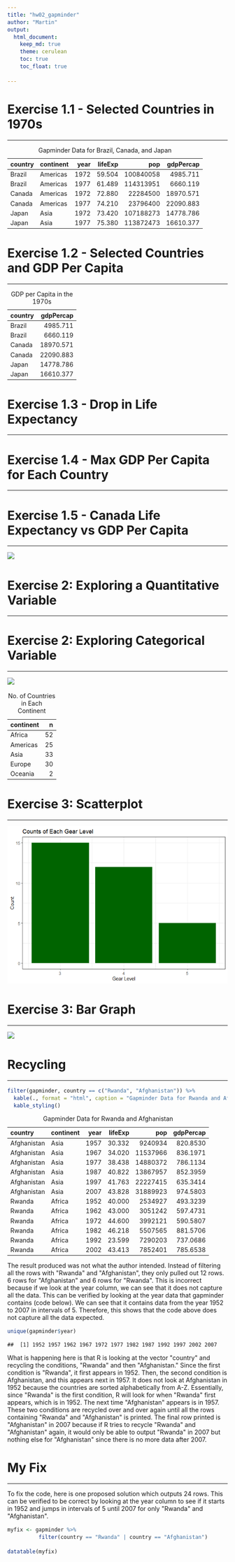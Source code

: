 ```yaml
---
title: "hw02_gapminder"
author: "Martin"
output: 
  html_document:
    keep_md: true 
    theme: cerulean
    toc: true
    toc_float: true

---
```




# Exercise 1.1 - Selected Countries in 1970s

-------------------------------------------------

<table class="table" style="margin-left: auto; margin-right: auto;">
<caption>Gapminder Data for Brazil, Canada, and Japan</caption>
 <thead>
  <tr>
   <th style="text-align:left;"> country </th>
   <th style="text-align:left;"> continent </th>
   <th style="text-align:right;"> year </th>
   <th style="text-align:right;"> lifeExp </th>
   <th style="text-align:right;"> pop </th>
   <th style="text-align:right;"> gdpPercap </th>
  </tr>
 </thead>
<tbody>
  <tr>
   <td style="text-align:left;"> Brazil </td>
   <td style="text-align:left;"> Americas </td>
   <td style="text-align:right;"> 1972 </td>
   <td style="text-align:right;"> 59.504 </td>
   <td style="text-align:right;"> 100840058 </td>
   <td style="text-align:right;"> 4985.711 </td>
  </tr>
  <tr>
   <td style="text-align:left;"> Brazil </td>
   <td style="text-align:left;"> Americas </td>
   <td style="text-align:right;"> 1977 </td>
   <td style="text-align:right;"> 61.489 </td>
   <td style="text-align:right;"> 114313951 </td>
   <td style="text-align:right;"> 6660.119 </td>
  </tr>
  <tr>
   <td style="text-align:left;"> Canada </td>
   <td style="text-align:left;"> Americas </td>
   <td style="text-align:right;"> 1972 </td>
   <td style="text-align:right;"> 72.880 </td>
   <td style="text-align:right;"> 22284500 </td>
   <td style="text-align:right;"> 18970.571 </td>
  </tr>
  <tr>
   <td style="text-align:left;"> Canada </td>
   <td style="text-align:left;"> Americas </td>
   <td style="text-align:right;"> 1977 </td>
   <td style="text-align:right;"> 74.210 </td>
   <td style="text-align:right;"> 23796400 </td>
   <td style="text-align:right;"> 22090.883 </td>
  </tr>
  <tr>
   <td style="text-align:left;"> Japan </td>
   <td style="text-align:left;"> Asia </td>
   <td style="text-align:right;"> 1972 </td>
   <td style="text-align:right;"> 73.420 </td>
   <td style="text-align:right;"> 107188273 </td>
   <td style="text-align:right;"> 14778.786 </td>
  </tr>
  <tr>
   <td style="text-align:left;"> Japan </td>
   <td style="text-align:left;"> Asia </td>
   <td style="text-align:right;"> 1977 </td>
   <td style="text-align:right;"> 75.380 </td>
   <td style="text-align:right;"> 113872473 </td>
   <td style="text-align:right;"> 16610.377 </td>
  </tr>
</tbody>
</table>

# Exercise 1.2 - Selected Countries and GDP Per Capita

-------------------------------------------------

<table class="table" style="margin-left: auto; margin-right: auto;">
<caption>GDP per Capita in the 1970s</caption>
 <thead>
  <tr>
   <th style="text-align:left;"> country </th>
   <th style="text-align:right;"> gdpPercap </th>
  </tr>
 </thead>
<tbody>
  <tr>
   <td style="text-align:left;"> Brazil </td>
   <td style="text-align:right;"> 4985.711 </td>
  </tr>
  <tr>
   <td style="text-align:left;"> Brazil </td>
   <td style="text-align:right;"> 6660.119 </td>
  </tr>
  <tr>
   <td style="text-align:left;"> Canada </td>
   <td style="text-align:right;"> 18970.571 </td>
  </tr>
  <tr>
   <td style="text-align:left;"> Canada </td>
   <td style="text-align:right;"> 22090.883 </td>
  </tr>
  <tr>
   <td style="text-align:left;"> Japan </td>
   <td style="text-align:right;"> 14778.786 </td>
  </tr>
  <tr>
   <td style="text-align:left;"> Japan </td>
   <td style="text-align:right;"> 16610.377 </td>
  </tr>
</tbody>
</table>

# Exercise 1.3 - Drop in Life Expectancy

-------------------------------------------------

<!--html_preserve--><div id="htmlwidget-982c7997794eded6851c" style="width:100%;height:auto;" class="datatables html-widget"></div>
<script type="application/json" data-for="htmlwidget-982c7997794eded6851c">{"x":{"filter":"none","data":[["1","2","3","4","5","6","7","8","9","10","11","12","13","14","15","16","17","18","19","20","21","22","23","24","25","26","27","28","29","30","31","32","33","34","35","36","37","38","39","40","41","42","43","44","45","46","47","48","49","50","51","52","53","54","55","56","57","58","59","60","61","62","63","64","65","66","67","68","69","70","71","72","73","74","75","76","77","78","79","80","81","82","83","84","85","86","87","88","89","90","91","92","93","94","95","96","97","98","99","100","101","102","103","104","105","106","107","108","109","110","111","112","113","114","115","116","117","118","119","120","121","122","123","124","125","126","127","128","129","130","131","132","133","134","135","136","137","138","139","140","141","142","143","144","145","146","147","148","149","150","151","152","153","154","155","156","157","158","159","160","161","162","163","164","165","166","167","168","169","170","171","172","173","174","175","176","177","178","179","180","181","182","183","184","185","186","187","188","189","190","191","192","193","194","195","196","197","198","199","200","201","202","203","204","205","206","207","208","209","210","211","212","213","214","215","216","217","218","219","220","221"],["Central African Republic","Somalia","India","Sierra Leone","Gabon","Djibouti","Oman","Angola","Benin","Burkina Faso","Yemen, Rep.","Mali","Mozambique","Jordan","Cote d'Ivoire","Bangladesh","Nicaragua","Guatemala","Equatorial Guinea","Madagascar","Tanzania","Guinea","Ghana","Syria","Senegal","Niger","China","Mongolia","Sudan","Algeria","Vietnam","Egypt","Rwanda","Pakistan","Comoros","Togo","Uganda","Morocco","West Bank and Gaza","Turkey","Kenya","Lesotho","Bahrain","Peru","Botswana","Indonesia","Gambia","El Salvador","Reunion","Congo, Dem. Rep.","Iran","Saudi Arabia","Iraq","Tunisia","Ethiopia","Ecuador","Philippines","Guinea-Bissau","Sri Lanka","Malawi","Kuwait","Colombia","Jamaica","Mexico","Lebanon","Venezuela","Cameroon","Zambia","Nigeria","Rwanda","Namibia","Korea, Rep.","Honduras","Hungary","Swaziland","Nepal","Cuba","Bolivia","Portugal","Eritrea","Taiwan","Slovak Republic","Romania","Italy","Austria","Mauritania","Puerto Rico","Zimbabwe","Israel","Burundi","Mauritius","Paraguay","Bulgaria","Uruguay","France","Bosnia and Herzegovina","Czech Republic","Switzerland","United States","Lesotho","Swaziland","Poland","New Zealand","Panama","Botswana","Cambodia","Japan","Hong Kong, China","Cambodia","Slovenia","Dominican Republic","Haiti","Montenegro","Namibia","South Africa","Zimbabwe","Chad","Australia","China","Botswana","Zambia","Myanmar","Denmark","Iraq","Liberia","Cambodia","Serbia","Kenya","Somalia","Zambia","Congo, Rep.","Swaziland","Uganda","Swaziland","Lesotho","Liberia","Korea, Dem. Rep.","Cote d'Ivoire","South Africa","Gabon","Burundi","Congo, Rep.","Kenya","Central African Republic","South Africa","Namibia","Congo, Dem. Rep.","Libya","Central African Republic","Uganda","Cote d'Ivoire","Malawi","Cameroon","Mozambique","Korea, Dem. Rep.","Rwanda","Cameroon","Lesotho","Tanzania","Zimbabwe","Mozambique","Malawi","Congo, Dem. Rep.","Iraq","Sierra Leone","Thailand","South Africa","El Salvador","Montenegro","Cote d'Ivoire","Tanzania","Central African Republic","Korea, Dem. Rep.","Chad","Zambia","Congo, Rep.","Zambia","Gabon","Botswana","Bulgaria","Nigeria","Iceland","Togo","Puerto Rico","Cameroon","Korea, Dem. Rep.","Uganda","Iraq","Eritrea","Slovak Republic","Hungary","Uganda","Trinidad and Tobago","Myanmar","Albania","Hungary","Trinidad and Tobago","Congo, Dem. Rep.","Benin","Poland","Jamaica","Croatia","Poland","Romania","Chad","Bulgaria","Serbia","Romania","Ghana","El Salvador","Bulgaria","Czech Republic","Norway","Netherlands","Denmark","Kenya","Angola","Gabon","Congo, Dem. Rep.","Nigeria","Jamaica"],[1952,1952,1952,1952,1952,1952,1952,1952,1952,1952,1952,1952,1952,1952,1952,1952,1952,1952,1952,1952,1952,1952,1952,1952,1952,1952,1952,1952,1952,1952,1952,1952,1952,1952,1952,1952,1952,1952,1952,1952,1952,1952,1952,1952,1952,1952,1952,1952,1952,1952,1952,1952,1952,1952,1952,1952,1952,1952,1952,1952,1952,1952,1952,1952,1952,1952,1952,1952,1952,1992,1952,1952,1952,1952,1952,1952,1952,1952,1952,1952,1952,1952,1952,1952,1952,1952,1952,1997,1952,1952,1952,1952,1952,1952,1952,1952,1952,1952,1952,2002,2002,1952,1952,1952,1997,1952,1952,1952,1977,1952,1952,1952,1952,2002,2002,2002,1952,1952,1962,2002,1997,1952,1952,1992,1992,1972,1952,1997,1992,1992,1952,2007,1997,1997,1997,1952,1952,1997,2007,2002,1992,1997,2002,1997,1952,1997,1997,1952,2002,1992,1992,2002,2002,2002,1997,1987,1997,2007,1997,1992,2007,1997,1992,2002,1992,1952,1997,1977,2002,2002,1992,1992,2002,2002,2002,1992,1987,1997,1992,1997,2002,1952,2002,1992,1992,1992,1977,1997,1982,1972,1982,1982,2002,2002,1992,1992,1997,1987,2002,1987,2002,1982,1977,1992,1997,1992,1982,1987,2002,1982,1977,1972,1987,1972,1982,1992,1987,2007,1982,1997,1992],[35.463,32.978,37.373,30.331,37.003,34.812,37.578,30.015,38.223,31.975,32.548,33.685,31.286,43.158,40.477,37.484,42.314,42.023,34.482,36.681,41.215,33.609,43.149,45.883,37.278,37.444,44,42.244,38.635,43.077,40.412,41.893,40,43.436,40.715,38.596,39.978,42.873,43.16,43.585,42.27,42.138,50.939,43.902,47.622,37.468,30,45.262,52.724,39.143,44.869,39.875,45.32,44.6,34.078,48.357,47.752,32.5,57.593,36.256,55.565,50.643,58.53,50.789,55.928,55.088,38.523,42.038,36.324,23.599,41.725,47.453,41.912,64.03,41.407,36.157,59.421,40.414,59.82,35.928,58.5,64.36,61.05,65.94,66.8,40.543,64.28,46.809,65.39,39.031,50.986,62.649,59.6,66.071,67.41,53.82,66.87,69.62,68.44,44.593,43.869,61.31,69.39,55.191,52.556,39.417,63.03,60.96,31.22,65.57,45.928,37.579,59.164,51.479,53.365,39.989,38.092,69.12,44.50136,46.634,40.238,36.319,70.78,59.461,40.802,40.317,57.996,54.407,39.658,46.1,42.111,39.613,44.578,54.289,55.558,38.48,50.056,47.991,49.339,56.761,44.736,52.962,50.992,46.066,45.009,58.909,42.587,42.723,43.308,48.825,52.044,45.009,49.856,44.026,67.727,44.02,52.199,42.592,48.466,60.377,42.082,47.495,45.548,57.046,38.333,50.848,60.236,56.696,73.981,46.832,50.44,49.396,66.662,50.525,39.193,56.433,50.821,60.461,62.745,70.32,46.608,72.49,57.561,73.911,54.314,69.978,50.35,58.811,43.89,70.35,69.39,49.849,68.976,59.908,71.581,69.17,69.465,47.412,54.406,70.98,72.047,70.46,70.67,69.36,51.573,71.19,70.162,69.53,58.453,56.604,70.81,70.29,75.89,73.75,74.63,59.285,39.906,56.735,47.784,47.464,71.766],[-45.19,-44.948,-44.384,-43.671,-43.654,-43.52,-42.618,-42.286,-41.218,-41.03,-40.874,-40.556,-39.878,-39.445,-38.305,-38.151,-37.89,-37.46,-37.396,-37.271,-37.185,-36.65,-36.257,-35.818,-35.499,-35.455,-34.553,-33.951,-33.761,-33.346,-33.335,-33.101,-32.476,-32.204,-32.174,-32.02,-31.799,-31.67,-31.089,-30.338,-30.265,-29.855,-28.89,-27.85,-27.23,-27.23,-26.735,-26.076,-26.022,-26.009,-25.781,-25.653,-25.644,-25.219,-23.962,-23.878,-23.669,-23.507,-23.348,-23.187,-23.058,-22.318,-22.016,-22.012,-21.66,-21.296,-21.2,-20.66,-20.543,-20.421,-20.344,-19.844,-19.004,-18.178,-17.149,-16.749,-16.327,-16.314,-15.743,-15.651,-15.643,-15.612,-15.392,-14.805,-14.435,-13.924,-13.818,-13.568,-13.495,-13.264,-13.178,-12.888,-12.79,-12.171,-11.903,-11.734,-11.403,-11.264,-10.985,-10.965,-10.42,-10.378,-10.372,-10.292,-10.189,-10.163,-9.53699999999999,-9.23799999999999,-9.097,-9.093,-8.863,-8.809,-7.639,-7.43,-6.871,-6.82,-6.649,-6.19999999999999,-6.0476,-5.922,-5.862,-5.763,-5.706,-5.583,-5.225,-5.098,-5.066,-4.878,-4.843,-4.721,-4.35100000000001,-4.256,-4.247,-4.185,-4.127,-4.112,-4.054,-4.053,-4.026,-3.7,-3.475,-3.471,-3.415,-3.33,-3.15,-3.09,-2.961,-2.955,-2.758,-2.684,-2.611,-2.486,-2.343,-2.318,-2.25099999999999,-2.198,-2.115,-2.001,-1.974,-1.974,-1.944,-1.925,-1.864,-1.765,-1.673,-1.669,-1.652,-1.511,-1.464,-1.159,-1.095,-1.089,-1.065,-1.048,-1.045,-1.037,-1,-0.905000000000001,-0.877000000000002,-0.870000000000005,-0.856000000000002,-0.847999999999999,-0.829000000000001,-0.718999999999994,-0.670999999999999,-0.669000000000011,-0.665999999999997,-0.649999999999999,-0.644999999999996,-0.63000000000001,-0.560000000000002,-0.501000000000005,-0.489000000000004,-0.420000000000002,-0.418999999999997,-0.409999999999997,-0.396999999999991,-0.372,-0.371000000000002,-0.339999999999989,-0.215000000000003,-0.180000000000007,-0.179999999999993,-0.170000000000002,-0.150999999999996,-0.150000000000006,-0.137999999999991,-0.129999999999995,-0.102999999999994,-0.0919999999999987,-0.0900000000000034,-0.0899999999999892,-0.0799999999999983,-0.0699999999999932,-0.0600000000000023,-0.054000000000002,-0.0360000000000014,-0.0260000000000034,-0.0200000000000031,-0.00800000000000267,-0.00399999999999068]],"container":"<table class=\"display\">\n  <thead>\n    <tr>\n      <th> <\/th>\n      <th>country<\/th>\n      <th>year<\/th>\n      <th>lifeExp<\/th>\n      <th>increaseinlifeExp<\/th>\n    <\/tr>\n  <\/thead>\n<\/table>","options":{"columnDefs":[{"className":"dt-right","targets":[2,3,4]},{"orderable":false,"targets":0}],"order":[],"autoWidth":false,"orderClasses":false}},"evals":[],"jsHooks":[]}</script><!--/html_preserve-->

# Exercise 1.4 - Max GDP Per Capita for Each Country

-------------------------------------------------

<!--html_preserve--><div id="htmlwidget-54701728921d99f5c279" style="width:100%;height:auto;" class="datatables html-widget"></div>
<script type="application/json" data-for="htmlwidget-54701728921d99f5c279">{"x":{"filter":"none","data":[["1","2","3","4","5","6","7","8","9","10","11","12","13","14","15","16","17","18","19","20","21","22","23","24","25","26","27","28","29","30","31","32","33","34","35","36","37","38","39","40","41","42","43","44","45","46","47","48","49","50","51","52","53","54","55","56","57","58","59","60","61","62","63","64","65","66","67","68","69","70","71","72","73","74","75","76","77","78","79","80","81","82","83","84","85","86","87","88","89","90","91","92","93","94","95","96","97","98","99","100","101","102","103","104","105","106","107","108","109","110","111","112","113","114","115","116","117","118","119","120","121","122","123","124","125","126","127","128","129","130","131","132","133","134","135","136","137","138","139","140","141","142"],["Afghanistan","Albania","Algeria","Angola","Argentina","Australia","Austria","Bahrain","Bangladesh","Belgium","Benin","Bolivia","Bosnia and Herzegovina","Botswana","Brazil","Bulgaria","Burkina Faso","Burundi","Cambodia","Cameroon","Canada","Central African Republic","Chad","Chile","China","Colombia","Comoros","Congo, Dem. Rep.","Congo, Rep.","Costa Rica","Cote d'Ivoire","Croatia","Cuba","Czech Republic","Denmark","Djibouti","Dominican Republic","Ecuador","Egypt","El Salvador","Equatorial Guinea","Eritrea","Ethiopia","Finland","France","Gabon","Gambia","Germany","Ghana","Greece","Guatemala","Guinea","Guinea-Bissau","Haiti","Honduras","Hong Kong, China","Hungary","Iceland","India","Indonesia","Iran","Iraq","Ireland","Israel","Italy","Jamaica","Japan","Jordan","Kenya","Korea, Dem. Rep.","Korea, Rep.","Kuwait","Lebanon","Lesotho","Liberia","Libya","Madagascar","Malawi","Malaysia","Mali","Mauritania","Mauritius","Mexico","Mongolia","Montenegro","Morocco","Mozambique","Myanmar","Namibia","Nepal","Netherlands","New Zealand","Nicaragua","Niger","Nigeria","Norway","Oman","Pakistan","Panama","Paraguay","Peru","Philippines","Poland","Portugal","Puerto Rico","Reunion","Romania","Rwanda","Sao Tome and Principe","Saudi Arabia","Senegal","Serbia","Sierra Leone","Singapore","Slovak Republic","Slovenia","Somalia","South Africa","Spain","Sri Lanka","Sudan","Swaziland","Sweden","Switzerland","Syria","Taiwan","Tanzania","Thailand","Togo","Trinidad and Tobago","Tunisia","Turkey","Uganda","United Kingdom","United States","Uruguay","Venezuela","Vietnam","West Bank and Gaza","Yemen, Rep.","Zambia","Zimbabwe"],[978.0114388,5937.029526,6223.367465,5522.776375,12779.37964,34435.36744,36126.4927,29796.04834,1391.253792,33692.60508,1441.284873,3822.137084,7446.298803,12569.85177,9065.800825,10680.79282,1217.032994,631.6998778,1713.778686,2602.664206,36319.23501,1193.068753,1704.063724,13171.63885,4959.114854,7006.580419,1937.577675,905.8602303,4879.507522,9645.06142,2602.710169,14619.22272,8948.102923,22833.30851,35278.41874,3694.212352,6025.374752,7429.455877,5581.180998,5728.353514,12154.08975,913.47079,690.8055759,33207.0844,30470.0167,21745.57328,884.7552507,32170.37442,1327.60891,27538.41188,5186.050003,945.5835837,838.1239671,2011.159549,3548.330846,39724.97867,18008.94444,36180.78919,2452.210407,3540.651564,11888.59508,14688.23507,40675.99635,25523.2771,28569.7197,7433.889293,31656.06806,4519.461171,1463.249282,4106.525293,23348.13973,113523.1329,10461.05868,1569.331442,803.0054535,21951.21176,1748.562982,759.3499101,12451.6558,1042.581557,1803.151496,10956.99112,11977.57496,3095.772271,11732.51017,3820.17523,823.6856205,944,4811.060429,1091.359778,36797.93332,25185.00911,5486.371089,1054.384891,2013.977305,49357.19017,22316.19287,2605.94758,9809.185636,4258.503604,7408.905561,3190.481016,15389.92468,20509.64777,19328.70901,7670.122558,10808.47561,881.5706467,1890.218117,34167.7626,1712.472136,15870.87851,1465.010784,47143.17964,18678.31435,25768.25759,1450.992513,9269.657808,28821.0637,3970.095407,2602.394995,4513.480643,33859.74835,37506.41907,4184.548089,28718.27684,1107.482182,7458.396327,1649.660188,18008.50924,7092.923025,8458.276384,1056.380121,33203.26128,42951.65309,10611.46299,13143.95095,2441.576404,7110.667619,2280.769906,1777.077318,799.3621758]],"container":"<table class=\"display\">\n  <thead>\n    <tr>\n      <th> <\/th>\n      <th>country<\/th>\n      <th>maxGdpPercap<\/th>\n    <\/tr>\n  <\/thead>\n<\/table>","options":{"columnDefs":[{"className":"dt-right","targets":2},{"orderable":false,"targets":0}],"order":[],"autoWidth":false,"orderClasses":false}},"evals":[],"jsHooks":[]}</script><!--/html_preserve-->


# Exercise 1.5 - Canada Life Expectancy vs GDP Per Capita

-------------------------------------------------

![](hw02_gapminder_files/figure-html/unnamed-chunk-5-1.png)<!-- -->

# Exercise 2: Exploring a Quantitative Variable

-------------------------------------------------

<!--html_preserve--><div id="htmlwidget-7e50e23c01d99f5a7553" style="width:100%;height:auto;" class="datatables html-widget"></div>
<script type="application/json" data-for="htmlwidget-7e50e23c01d99f5a7553">{"x":{"filter":"none","data":[["1","2","3","4","5","6","7","8","9","10","11","12","13","14","15","16","17","18","19","20","21","22","23","24","25","26","27","28","29","30","31","32","33","34","35","36","37","38","39","40","41","42","43","44","45","46","47","48","49","50","51","52","53","54","55","56","57","58","59","60","61","62","63","64","65","66","67","68","69","70","71","72","73","74","75","76","77","78","79","80","81","82","83","84","85","86","87","88","89","90","91","92","93","94","95","96","97","98","99","100","101","102","103","104","105","106","107","108","109","110","111","112","113","114","115","116","117","118","119","120","121","122","123","124","125","126","127","128","129","130","131","132","133","134","135","136","137","138","139","140","141","142"],["Afghanistan","Albania","Algeria","Angola","Argentina","Australia","Austria","Bahrain","Bangladesh","Belgium","Benin","Bolivia","Bosnia and Herzegovina","Botswana","Brazil","Bulgaria","Burkina Faso","Burundi","Cambodia","Cameroon","Canada","Central African Republic","Chad","Chile","China","Colombia","Comoros","Congo, Dem. Rep.","Congo, Rep.","Costa Rica","Cote d'Ivoire","Croatia","Cuba","Czech Republic","Denmark","Djibouti","Dominican Republic","Ecuador","Egypt","El Salvador","Equatorial Guinea","Eritrea","Ethiopia","Finland","France","Gabon","Gambia","Germany","Ghana","Greece","Guatemala","Guinea","Guinea-Bissau","Haiti","Honduras","Hong Kong, China","Hungary","Iceland","India","Indonesia","Iran","Iraq","Ireland","Israel","Italy","Jamaica","Japan","Jordan","Kenya","Korea, Dem. Rep.","Korea, Rep.","Kuwait","Lebanon","Lesotho","Liberia","Libya","Madagascar","Malawi","Malaysia","Mali","Mauritania","Mauritius","Mexico","Mongolia","Montenegro","Morocco","Mozambique","Myanmar","Namibia","Nepal","Netherlands","New Zealand","Nicaragua","Niger","Nigeria","Norway","Oman","Pakistan","Panama","Paraguay","Peru","Philippines","Poland","Portugal","Puerto Rico","Reunion","Romania","Rwanda","Sao Tome and Principe","Saudi Arabia","Senegal","Serbia","Sierra Leone","Singapore","Slovak Republic","Slovenia","Somalia","South Africa","Spain","Sri Lanka","Sudan","Swaziland","Sweden","Switzerland","Syria","Taiwan","Tanzania","Thailand","Togo","Trinidad and Tobago","Tunisia","Turkey","Uganda","United Kingdom","United States","Uruguay","Venezuela","Vietnam","West Bank and Gaza","Yemen, Rep.","Zambia","Zimbabwe"],[8425333,1282697,9279525,4232095,17876956,8691212,6927772,120447,46886859,8730405,1738315,2883315,2791000,442308,56602560,7274900,4469979,2445618,4693836,5009067,14785584,1291695,2682462,6377619,556263527,12350771,153936,14100005,854885,926317,2977019,3882229,6007797,9125183,4334000,63149,2491346,3548753,22223309,2042865,192675,1438760,20860941,4090500,42459667,420702,284320,69145952,5581001,7733250,3146381,2664249,580653,3201488,1517453,2125900,9504000,147962,372000000,82052000,17272000,5441766,2830000,1620914,47666000,1426095,86459025,607914,6464046,8865488,20947571,160000,1439529,748747,863308,1019729,4762912,2917802,6748378,3838168,1022556,516556,30144317,800663,413834,9939217,6446316,20092996,485831,9182536,10381988,1994794,1165790,3379468,33119096,3327728,507833,41346560,940080,1555876,8025700,22438691,25730551,8526050,2227000,257700,16630000,2534927,60011,4005677,2755589,6860147,2143249,1127000,3558137,1489518,2526994,14264935,28549870,7982342,8504667,290243,7124673,4815000,3661549,8550362,8322925,21289402,1219113,662850,3647735,22235677,5824797,50430000,157553000,2252965,5439568,26246839,1030585,4963829,2672000,3080907],[31889923,3600523,33333216,12420476,40301927,20434176,8199783,708573,150448339,10392226,8078314,9119152,4552198,1639131,190010647,8971958,14326203,8390505,14131858,17696293,33390141,4369038,10238807,16284741,1318683096,44227550,710960,64606759,3800610,4133884,18013409,4494013,11416987,10315702,5468120,496374,9319622,13755680,80264543,6939688,551201,4906585,76511887,5238460,61083916,1454867,1688359,82400996,22873338,10706290,12572928,9947814,1472041,8502814,7483763,6980412,10705535,301931,1110396331,223547000,69453570,27499638,4109086,6426679,58147733,2780132,127467972,6053193,35610177,23301725,49044790,2505559,3921278,2046772,3193942,6036914,19167654,13327079,24821286,12031795,3270065,1250882,108700891,2874127,720230,33757175,19951656,47761980,2055080,28901790,16570613,4115771,5675356,12894865,135031164,4627926,3204897,169270617,3242173,6667147,28674757,91077287,38654957,10642836,3942491,798094,22797027,8860588,199579,27601038,12267493,10336594,6144562,4553009,5447502,2011612,9118773,44433622,40448191,20378239,42292929,1133066,9031088,7554661,19314747,23174294,38139640,65068149,5701579,1191336,10276158,71158647,29170398,60776238,301139947,3447496,26084662,85262356,4018332,22211743,11746035,12311143],[15823715.4166667,2580249.16666667,19875406.1666667,7309390.08333333,28602239.9166667,14649312.5,7583298.41666667,373913.166666667,90755395.3333333,9725118.66666667,4017496.66666667,5610395.16666667,3816524.75,971186.166666667,122312126.666667,8182985.33333333,7548677.25,4651608.33333333,8510430.66666667,9816648.41666667,24462967.3333333,2560963,5329256.33333333,11205725.3333333,958160051.916667,27256099.5833333,361683.916666667,32681655.25,1923209.08333333,2400007.75,9153109.5,4289916.25,9232575.5,9986262.83333333,4994187.33333333,260243.916666667,5735697.41666667,8212243.41666667,46522774.25,4343441.41666667,327551,2820216.83333333,41632518.75,4771321,52952564.3333333,795415.416666667,793138.583333333,77547043.3333333,12616626.4166667,9424181.08333333,6858694.75,5360550.66666667,882008.416666667,5401633.75,3920593.41666667,4792259.33333333,10217645.6666667,226978.083333333,701130739.833333,148322833.333333,42301706.8333333,14187495.1666667,3340825.91666667,3845610.75,54536958,2135122.83333333,111758808,2667972.75,18206250.1666667,16453881.25,36499386.3333333,1206495.58333333,2781846.41666667,1389696.41666667,1813857.16666667,3166803.58333333,9902402.16666667,7016377.41666667,14574055.3333333,7112340.08333333,1782723.83333333,926072.25,68414297.4166667,1734850.66666667,564269.666666667,20555741.9166667,12046695.3333333,33432292.5,1157849.75,16551744.5833333,13786797.9166667,3100032.16666667,3040975.16666667,6857373.83333333,73708017.8333333,4031441.08333333,1438205.33333333,93683385.75,1985290.25,3555485.91666667,17559093,52636628.5833333,34323304.4166667,9586273.91666667,3115178.25,518497.75,20819090.1666667,5298435.66666667,105977.833333333,12478368,6446305.41666667,8783886.75,3605424.91666667,2667817.41666667,4774507.08333333,1794381.41666667,5197197.83333333,29928352.1666667,35851798.4166667,14545831.75,21560331.4166667,679052,8220028.91666667,6384293.16666667,9865378.75,16874723.9166667,20499497.6666667,44961631.1666667,2895964,1006469.66666667,6686770.25,45909008.25,14361049.4166667,56087800.6666667,228211232.5,2912487.16666667,15129801.3333333,54568570.9166667,1848606.5,10843191.8333333,6353804.83333333,7641966.08333333],[13473708.5,2644572.5,18593278.5,6589529.5,28162601,14629150,7571521.5,337688.5,86751356,9839051.5,3404935,5360970,3952500,875909.5,121638445,8188141.5,6262085,4207412.5,7361545.5,8605348,24499150,2322252,4631689,11043452.5,971868000,26429528,326691,28563682.5,1655752,2266412,8242762.5,4366020.5,9663606,10195329.5,5103114.5,267342.5,5635574.5,7822358,42232837,4378729.5,281543,2574969.5,36364777.5,4782917.5,53799292,730120.5,661898.5,78248019.5,10969215.5,9547479.5,6049530,4468761.5,785607.5,5053476.5,3362341.5,4924100,10234053,227910,671000000,145034000,39276715,13028117,3375950,3677169.5,56297440.5,2227561.5,116163723.5,2142341.5,16080928,16986419,37881000,1279226,3088114.5,1331665.5,1808295.5,3032928.5,8589321.5,6070035.5,13643648.5,6744952.5,1539412,952532.5,67700440,1642016,561310.5,19297835.5,11857545.5,33104264.5,1038018,14864756,14081695,3187775,2767010.5,6059637,67624274.5,4078996,1152790.5,84807387,1938043.5,3175466.5,17057614,50153868,35424317.5,9761125,3179914.5,504952.5,21967326.5,5082318.5,92694.5,9691588.5,5704319,8859595.5,3302709.5,2488584.5,4937923,1804085.5,5091279,29134980.5,37211155,14763493.5,18736019.5,600663,8288454,6434763,8671498.5,17643293,18486973.5,46487722.5,2476673.5,1047808.5,6369579.5,44866412,12198579,56259352,226213417.5,2913758.5,14562164.5,53337843.5,1343483.5,9030804,5658478.5,7139315.5],[7114583.47431877,828585.541696081,8613355.34416447,2672280.58533307,7546608.98902828,3915202.96477682,437659.982043233,210893.261610458,34711660.6898279,520635.932944481,2105001.96175894,2082914.95811475,543112.830304604,471096.527435308,45747618.4416216,607579.740642304,3247807.8782713,1874538.36976197,3053246.42740448,4363640.08217063,5940792.54911187,1072158.02132259,2464303.84933866,3333125.56815429,264394872.832153,10535047.0825406,182998.737989915,16566210.8785384,975312.457178953,1090414.2027696,5283531.06779927,216541.175494985,1854709.94882138,394680.013303029,352059.869877097,154990.060305614,2291310.47426681,3549023.58331534,19665799.0824525,1575965.94889844,116418.759710561,1185915.90730692,18535274.2607566,358939.600382977,6086808.67851339,356404.480223207,466407.728330337,4341644.08617859,5776407.6434499,1036629.38108077,3062764.84177593,2504846.50405886,313291.696473679,1663698.25465651,1979896.30883261,1615040.80980002,354481.779779321,48541.6842170602,251724253.318421,49157535.9798074,19416535.6183242,7250266.74007816,428289.538843114,1610254.72964882,3601411.13391452,442525.830657238,14889878.3679787,1859372.86761121,9971073.26141502,5118303.79305865,9797922.5890673,783682.318609276,812785.196425505,488487.731897027,726030.430276337,1707794.24768689,4710772.17627521,3598828.08097054,5990940.32455119,2591012.75928382,737419.737732223,237493.395071076,26954820.6345337,729439.247637318,99737.9390059345,7919829.53949632,4457508.77239705,9626165.74592598,562803.034660541,6673251.07717592,2005630.56080464,654710.831920868,1528207.10802334,3094078.75142296,33876389.2275405,410795.489364556,909787.104334988,43052702.0260065,768969.5475213,1680388.6933833,7053307.63307065,22869649.4281032,4488220.09578177,681823.122248986,622713.273767328,171005.649117813,2165460.61209815,2181339.70217451,45906.1434665307,8374426.33387142,3195291.48338132,1192153.34758198,1270944.68612757,1090842.48103885,642509.591058157,202207.727442242,2159472.55533016,11304595.7024125,4323927.60225968,4158368.72844205,11295141.9501591,321256.623507523,636565.981839269,858200.909649508,5314789.43007301,4962817.65448233,10127002.9740614,15156143.0778651,1493490.51688337,165523.467481109,2370108.78692662,16677684.3290244,7532106.37385067,3174338.5628301,45790185.6356751,368526.988520721,7067984.9557457,20525848.2995544,1023056.73358621,5590408.43559827,3096948.73643177,3376895.17407311]],"container":"<table class=\"display\">\n  <thead>\n    <tr>\n      <th> <\/th>\n      <th>country<\/th>\n      <th>min_pop<\/th>\n      <th>max_pop<\/th>\n      <th>mean_pop<\/th>\n      <th>median_pop<\/th>\n      <th>sd_pop<\/th>\n    <\/tr>\n  <\/thead>\n<\/table>","options":{"columnDefs":[{"className":"dt-right","targets":[2,3,4,5,6]},{"orderable":false,"targets":0}],"order":[],"autoWidth":false,"orderClasses":false}},"evals":[],"jsHooks":[]}</script><!--/html_preserve-->

# Exercise 2: Exploring Categorical Variable

-------------------------------------------------

![](hw02_gapminder_files/figure-html/unnamed-chunk-7-1.png)<!-- -->

<table class="table" style="margin-left: auto; margin-right: auto;">
<caption>No. of Countries in Each Continent</caption>
 <thead>
  <tr>
   <th style="text-align:left;"> continent </th>
   <th style="text-align:right;"> n </th>
  </tr>
 </thead>
<tbody>
  <tr>
   <td style="text-align:left;"> Africa </td>
   <td style="text-align:right;"> 52 </td>
  </tr>
  <tr>
   <td style="text-align:left;"> Americas </td>
   <td style="text-align:right;"> 25 </td>
  </tr>
  <tr>
   <td style="text-align:left;"> Asia </td>
   <td style="text-align:right;"> 33 </td>
  </tr>
  <tr>
   <td style="text-align:left;"> Europe </td>
   <td style="text-align:right;"> 30 </td>
  </tr>
  <tr>
   <td style="text-align:left;"> Oceania </td>
   <td style="text-align:right;"> 2 </td>
  </tr>
</tbody>
</table>


# Exercise 3: Scatterplot

-------------------------------------------------

![](hw02_gapminder_files/figure-html/unnamed-chunk-9-1.png)<!-- -->


# Exercise 3: Bar Graph

-------------------------------------------------

![](hw02_gapminder_files/figure-html/unnamed-chunk-10-1.png)<!-- -->


# Recycling

-------------------------------------------------


```r
filter(gapminder, country == c("Rwanda", "Afghanistan")) %>%
  kable(., format = "html", caption = "Gapminder Data for Rwanda and Afghanistan")%>%
  kable_styling()
```

<table class="table" style="margin-left: auto; margin-right: auto;">
<caption>Gapminder Data for Rwanda and Afghanistan</caption>
 <thead>
  <tr>
   <th style="text-align:left;"> country </th>
   <th style="text-align:left;"> continent </th>
   <th style="text-align:right;"> year </th>
   <th style="text-align:right;"> lifeExp </th>
   <th style="text-align:right;"> pop </th>
   <th style="text-align:right;"> gdpPercap </th>
  </tr>
 </thead>
<tbody>
  <tr>
   <td style="text-align:left;"> Afghanistan </td>
   <td style="text-align:left;"> Asia </td>
   <td style="text-align:right;"> 1957 </td>
   <td style="text-align:right;"> 30.332 </td>
   <td style="text-align:right;"> 9240934 </td>
   <td style="text-align:right;"> 820.8530 </td>
  </tr>
  <tr>
   <td style="text-align:left;"> Afghanistan </td>
   <td style="text-align:left;"> Asia </td>
   <td style="text-align:right;"> 1967 </td>
   <td style="text-align:right;"> 34.020 </td>
   <td style="text-align:right;"> 11537966 </td>
   <td style="text-align:right;"> 836.1971 </td>
  </tr>
  <tr>
   <td style="text-align:left;"> Afghanistan </td>
   <td style="text-align:left;"> Asia </td>
   <td style="text-align:right;"> 1977 </td>
   <td style="text-align:right;"> 38.438 </td>
   <td style="text-align:right;"> 14880372 </td>
   <td style="text-align:right;"> 786.1134 </td>
  </tr>
  <tr>
   <td style="text-align:left;"> Afghanistan </td>
   <td style="text-align:left;"> Asia </td>
   <td style="text-align:right;"> 1987 </td>
   <td style="text-align:right;"> 40.822 </td>
   <td style="text-align:right;"> 13867957 </td>
   <td style="text-align:right;"> 852.3959 </td>
  </tr>
  <tr>
   <td style="text-align:left;"> Afghanistan </td>
   <td style="text-align:left;"> Asia </td>
   <td style="text-align:right;"> 1997 </td>
   <td style="text-align:right;"> 41.763 </td>
   <td style="text-align:right;"> 22227415 </td>
   <td style="text-align:right;"> 635.3414 </td>
  </tr>
  <tr>
   <td style="text-align:left;"> Afghanistan </td>
   <td style="text-align:left;"> Asia </td>
   <td style="text-align:right;"> 2007 </td>
   <td style="text-align:right;"> 43.828 </td>
   <td style="text-align:right;"> 31889923 </td>
   <td style="text-align:right;"> 974.5803 </td>
  </tr>
  <tr>
   <td style="text-align:left;"> Rwanda </td>
   <td style="text-align:left;"> Africa </td>
   <td style="text-align:right;"> 1952 </td>
   <td style="text-align:right;"> 40.000 </td>
   <td style="text-align:right;"> 2534927 </td>
   <td style="text-align:right;"> 493.3239 </td>
  </tr>
  <tr>
   <td style="text-align:left;"> Rwanda </td>
   <td style="text-align:left;"> Africa </td>
   <td style="text-align:right;"> 1962 </td>
   <td style="text-align:right;"> 43.000 </td>
   <td style="text-align:right;"> 3051242 </td>
   <td style="text-align:right;"> 597.4731 </td>
  </tr>
  <tr>
   <td style="text-align:left;"> Rwanda </td>
   <td style="text-align:left;"> Africa </td>
   <td style="text-align:right;"> 1972 </td>
   <td style="text-align:right;"> 44.600 </td>
   <td style="text-align:right;"> 3992121 </td>
   <td style="text-align:right;"> 590.5807 </td>
  </tr>
  <tr>
   <td style="text-align:left;"> Rwanda </td>
   <td style="text-align:left;"> Africa </td>
   <td style="text-align:right;"> 1982 </td>
   <td style="text-align:right;"> 46.218 </td>
   <td style="text-align:right;"> 5507565 </td>
   <td style="text-align:right;"> 881.5706 </td>
  </tr>
  <tr>
   <td style="text-align:left;"> Rwanda </td>
   <td style="text-align:left;"> Africa </td>
   <td style="text-align:right;"> 1992 </td>
   <td style="text-align:right;"> 23.599 </td>
   <td style="text-align:right;"> 7290203 </td>
   <td style="text-align:right;"> 737.0686 </td>
  </tr>
  <tr>
   <td style="text-align:left;"> Rwanda </td>
   <td style="text-align:left;"> Africa </td>
   <td style="text-align:right;"> 2002 </td>
   <td style="text-align:right;"> 43.413 </td>
   <td style="text-align:right;"> 7852401 </td>
   <td style="text-align:right;"> 785.6538 </td>
  </tr>
</tbody>
</table>

The result produced was not what the author intended. Instead of filtering all the rows with "Rwanda" and "Afghanistan", they only pulled out 12 rows. 6 rows for "Afghanistan" and 6 rows for "Rwanda". This is incorrect because if we look at the year column, we can see that it does not capture all the data. This can be verified by looking at the year data that gapminder contains (code below). We can see that it contains data from the year 1952 to 2007 in intervals of 5. Therefore, this shows that the code above does not capture all the data expected.


```r
unique(gapminder$year)
```

```
##  [1] 1952 1957 1962 1967 1972 1977 1982 1987 1992 1997 2002 2007
```

What is happening here is that R is looking at the vector "country" and recycling the conditions, "Rwanda" and then "Afghanistan." Since the first condition is "Rwanda", it first appears in 1952. Then, the second condition is Afghanistan, and this appears next in 1957. It does not look at Afghanistan in 1952 because the countries are sorted alphabetically from A-Z. Essentially, since "Rwanda" is the first condition, R will look for when "Rwanda" first appears, which is in 1952. The next time "Afghanistan" appears is in 1957. These two conditions are recycled over and over again until all the rows containing "Rwanda" and "Afghanistan" is printed. The final row printed is "Afghanistan" in 2007 because if R tries to recycle "Rwanda" and "Afghanistan" again, it would only be able to output "Rwanda" in 2007 but nothing else for "Afghanistan" since there is no more data after 2007. 



# My Fix 

----------------------

To fix the code, here is one proposed solution which outputs 24 rows. This can be verified to be correct by looking at the year column to see if it starts in 1952 and jumps in intervals of 5 until 2007 for only "Rwanda" and "Afghanistan". 

```r
myfix <- gapminder %>%
          filter(country == "Rwanda" | country == "Afghanistan")
          
datatable(myfix)  
```

<!--html_preserve--><div id="htmlwidget-c3f6b26aa96f2a04bbe1" style="width:100%;height:auto;" class="datatables html-widget"></div>
<script type="application/json" data-for="htmlwidget-c3f6b26aa96f2a04bbe1">{"x":{"filter":"none","data":[["1","2","3","4","5","6","7","8","9","10","11","12","13","14","15","16","17","18","19","20","21","22","23","24"],["Afghanistan","Afghanistan","Afghanistan","Afghanistan","Afghanistan","Afghanistan","Afghanistan","Afghanistan","Afghanistan","Afghanistan","Afghanistan","Afghanistan","Rwanda","Rwanda","Rwanda","Rwanda","Rwanda","Rwanda","Rwanda","Rwanda","Rwanda","Rwanda","Rwanda","Rwanda"],["Asia","Asia","Asia","Asia","Asia","Asia","Asia","Asia","Asia","Asia","Asia","Asia","Africa","Africa","Africa","Africa","Africa","Africa","Africa","Africa","Africa","Africa","Africa","Africa"],[1952,1957,1962,1967,1972,1977,1982,1987,1992,1997,2002,2007,1952,1957,1962,1967,1972,1977,1982,1987,1992,1997,2002,2007],[28.801,30.332,31.997,34.02,36.088,38.438,39.854,40.822,41.674,41.763,42.129,43.828,40,41.5,43,44.1,44.6,45,46.218,44.02,23.599,36.087,43.413,46.242],[8425333,9240934,10267083,11537966,13079460,14880372,12881816,13867957,16317921,22227415,25268405,31889923,2534927,2822082,3051242,3451079,3992121,4657072,5507565,6349365,7290203,7212583,7852401,8860588],[779.4453145,820.8530296,853.10071,836.1971382,739.9811058,786.11336,978.0114388,852.3959448,649.3413952,635.341351,726.7340548,974.5803384,493.3238752,540.2893983,597.4730727,510.9637142,590.5806638,670.0806011,881.5706467,847.991217,737.0685949,589.9445051,785.6537648,863.0884639]],"container":"<table class=\"display\">\n  <thead>\n    <tr>\n      <th> <\/th>\n      <th>country<\/th>\n      <th>continent<\/th>\n      <th>year<\/th>\n      <th>lifeExp<\/th>\n      <th>pop<\/th>\n      <th>gdpPercap<\/th>\n    <\/tr>\n  <\/thead>\n<\/table>","options":{"columnDefs":[{"className":"dt-right","targets":[3,4,5,6]},{"orderable":false,"targets":0}],"order":[],"autoWidth":false,"orderClasses":false}},"evals":[],"jsHooks":[]}</script><!--/html_preserve-->

